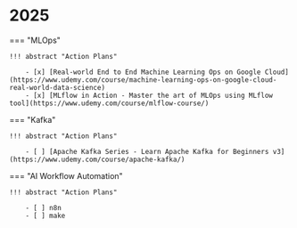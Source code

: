 # 2025

=== "MLOps"

    !!! abstract "Action Plans"

        - [x] [Real-world End to End Machine Learning Ops on Google Cloud](https://www.udemy.com/course/machine-learning-ops-on-google-cloud-real-world-data-science)
        - [x] [MLflow in Action - Master the art of MLOps using MLflow tool](https://www.udemy.com/course/mlflow-course/)

=== "Kafka"

    !!! abstract "Action Plans"

        - [ ] [Apache Kafka Series - Learn Apache Kafka for Beginners v3](https://www.udemy.com/course/apache-kafka/)

=== "AI Workflow Automation"

    !!! abstract "Action Plans"

        - [ ] n8n
        - [ ] make